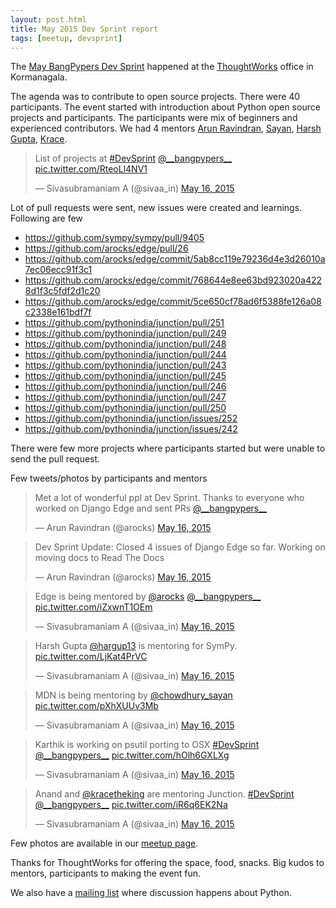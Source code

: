 ```yaml
---
layout: post.html
title: May 2015 Dev Sprint report
tags: [meetup, devsprint]
---
```


The [May BangPypers Dev Sprint](http://www.meetup.com/BangPypers/events/183466652/) happened at the [ThoughtWorks][] office in Kormanagala.

The agenda was to contribute to open source projects. There were 40 participants. The event started with introduction about Python open source projects and participants. The participants were mix of beginners and experienced contributors. We had 4 mentors [Arun Ravindran][], [Sayan][], [Harsh Gupta][], [Krace][].

<blockquote class="twitter-tweet" lang="en"><p lang="en" dir="ltr">List of projects at <a href="https://twitter.com/hashtag/DevSprint?src=hash">#DevSprint</a> <a href="https://twitter.com/__bangpypers__">@__bangpypers__</a> <a href="http://t.co/RteoLl4NV1">pic.twitter.com/RteoLl4NV1</a></p>&mdash; Sivasubramaniam A (@sivaa_in) <a href="https://twitter.com/sivaa_in/status/599450448236425216">May 16, 2015</a></blockquote>
<script async src="//platform.twitter.com/widgets.js" charset="utf-8"></script>

Lot of pull requests were sent, new issues were created and learnings. Following are few
- https://github.com/sympy/sympy/pull/9405
- https://github.com/arocks/edge/pull/26
- https://github.com/arocks/edge/commit/5ab8cc119e79236d4e3d26010a7ec06ecc91f3c1
- https://github.com/arocks/edge/commit/768644e8ee63bd923020a4228d1f3c5fdf2d1c20
- https://github.com/arocks/edge/commit/5ce650cf78ad6f5388fe126a08c2338e161bdf7f
- https://github.com/pythonindia/junction/pull/251
- https://github.com/pythonindia/junction/pull/249
- https://github.com/pythonindia/junction/pull/248
- https://github.com/pythonindia/junction/pull/244
- https://github.com/pythonindia/junction/pull/243
- https://github.com/pythonindia/junction/pull/245
- https://github.com/pythonindia/junction/pull/246
- https://github.com/pythonindia/junction/pull/247
- https://github.com/pythonindia/junction/pull/250
- https://github.com/pythonindia/junction/issues/252
- https://github.com/pythonindia/junction/issues/242

There were few more projects where participants started but were unable to
send the pull request.

Few tweets/photos by participants and mentors

<blockquote class="twitter-tweet" lang="en"><p lang="en" dir="ltr">Met a lot of wonderful ppl at Dev Sprint. Thanks to everyone who worked on Django Edge and sent PRs <a href="https://twitter.com/__bangpypers__">@__bangpypers__</a></p>&mdash; Arun Ravindran (@arocks) <a href="https://twitter.com/arocks/status/599583623675707392">May 16, 2015</a></blockquote>
<script async src="//platform.twitter.com/widgets.js" charset="utf-8"></script>

<blockquote class="twitter-tweet" lang="en"><p lang="en" dir="ltr">Dev Sprint Update: Closed 4 issues of Django Edge so far. Working on moving docs to Read The Docs</p>&mdash; Arun Ravindran (@arocks) <a href="https://twitter.com/arocks/status/599495784892010496">May 16, 2015</a></blockquote>
<script async src="//platform.twitter.com/widgets.js" charset="utf-8"></script>

<blockquote class="twitter-tweet" lang="en"><p lang="en" dir="ltr">Edge is being mentored by <a href="https://twitter.com/arocks">@arocks</a> <a href="https://twitter.com/__bangpypers__">@__bangpypers__</a> <a href="http://t.co/iZxwnT1OEm">pic.twitter.com/iZxwnT1OEm</a></p>&mdash; Sivasubramaniam A (@sivaa_in) <a href="https://twitter.com/sivaa_in/status/599451165420466176">May 16, 2015</a></blockquote>
<script async src="//platform.twitter.com/widgets.js" charset="utf-8"></script>

<blockquote class="twitter-tweet" lang="en"><p lang="en" dir="ltr">Harsh Gupta <a href="https://twitter.com/hargup13">@hargup13</a> is mentoring for SymPy. <a href="http://t.co/LjKat4PrVC">pic.twitter.com/LjKat4PrVC</a></p>&mdash; Sivasubramaniam A (@sivaa_in) <a href="https://twitter.com/sivaa_in/status/599451643973795842">May 16, 2015</a></blockquote>
<script async src="//platform.twitter.com/widgets.js" charset="utf-8"></script>

<blockquote class="twitter-tweet" lang="en"><p lang="en" dir="ltr">MDN is being mentoring by <a href="https://twitter.com/chowdhury_sayan">@chowdhury_sayan</a> <a href="http://t.co/pXhXUUv3Mb">pic.twitter.com/pXhXUUv3Mb</a></p>&mdash; Sivasubramaniam A (@sivaa_in) <a href="https://twitter.com/sivaa_in/status/599452344477097984">May 16, 2015</a></blockquote>
<script async src="//platform.twitter.com/widgets.js" charset="utf-8"></script>

<blockquote class="twitter-tweet" lang="en"><p lang="en" dir="ltr">Karthik is working on psutil porting to OSX <a href="https://twitter.com/hashtag/DevSprint?src=hash">#DevSprint</a> <a href="https://twitter.com/__bangpypers__">@__bangpypers__</a> <a href="http://t.co/hOlh6GXLXg">pic.twitter.com/hOlh6GXLXg</a></p>&mdash; Sivasubramaniam A (@sivaa_in) <a href="https://twitter.com/sivaa_in/status/599454532662231040">May 16, 2015</a></blockquote>
<script async src="//platform.twitter.com/widgets.js" charset="utf-8"></script>

<blockquote class="twitter-tweet" lang="en"><p lang="en" dir="ltr">Anand and <a href="https://twitter.com/kracetheking">@kracetheking</a> are mentoring Junction. <a href="https://twitter.com/hashtag/DevSprint?src=hash">#DevSprint</a> <a href="https://twitter.com/__bangpypers__">@__bangpypers__</a> <a href="http://t.co/iR6q6EK2Na">pic.twitter.com/iR6q6EK2Na</a></p>&mdash; Sivasubramaniam A (@sivaa_in) <a href="https://twitter.com/sivaa_in/status/599454881418579968">May 16, 2015</a></blockquote>
<script async src="//platform.twitter.com/widgets.js" charset="utf-8"></script>

Few photos are available in our [meetup page](http://www.meetup.com/BangPypers/photos/26124099/).

Thanks for ThoughtWorks for offering the space, food, snacks.
Big kudos to mentors, participants to making the event fun.

We also have a [mailing list](https://mail.python.org/mailman/listinfo/bangpypers) where discussion happens about Python.

[Arun Ravindran]: https://twitter.com/arocks
[Sayan]: https://twitter.com/chowdhury_sayan
[Krace]: https://twitter.com/kracetheking
[Harsh Gupta]: https://github.com/hargup
[ThoughtWorks]: http://www.thoughtworks.com/
